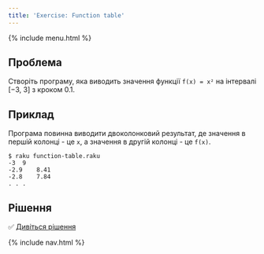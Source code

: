 ```yaml
---
title: 'Exercise: Function table'
---
```


{% include menu.html %}

## Проблема

Створіть програму, яка виводить значення функції `f(x) = x²` на інтервалі [−3, 3] з кроком 0.1.

## Приклад

Програма повинна виводити двоколонковий результат, де значення в першій колонці - це `x`, а значення в другій колонці - це `f(x)`.

```
$ raku function-table.raku
-3	9
-2.9	8.41
-2.8	7.84
. . .
```

## Рішення

✅ [Дивіться рішення](solution)

{% include nav.html %}